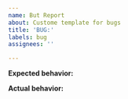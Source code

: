 ```yaml
---
name: But Report
about: Custome template for bugs
title: 'BUG:'
labels: bug
assignees: ''

---
```


**Expected behavior:**


**Actual behavior:**
